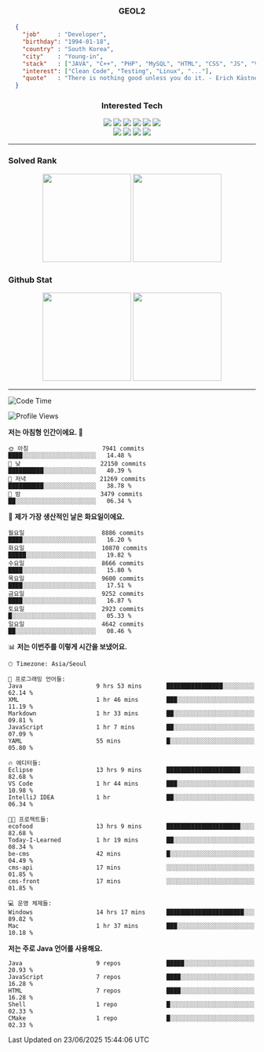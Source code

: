 <div align="center">

  ### GEOL2
</div>

```json
  {
    "job"     : "Developer",
    "birthday": "1994-01-18",
    "country" : "South Korea",
    "city"    : "Young-in",
    "stack"   : ["JAVA", "C++", "PHP", "MySQL", "HTML", "CSS", "JS", "Vue", "..."],
    "interest": ["Clean Code", "Testing", "Linux", "..."], 
    "quote"   : "There is nothing good unless you do it. - Erich Kästner"
  }
  ```
  
<div align="center">
  
  ### Interested Tech
  
  <img src="https://img.shields.io/badge/Laravel-F05340?style=flat-square&logo=Laravel&logoColor=white">
  <img src="https://img.shields.io/badge/SpringBoot-6DB33F?style=flat-square&logo=SpringBoot&logoColor=white">
  <img src="https://img.shields.io/badge/-NestJs-ea2845?style=flat-square&logo=nestjs&logoColor=white">
  <img src="https://img.shields.io/badge/Express-000000?style=flat-square&logo=Express&logoColor=white">
  <img src="https://img.shields.io/badge/Three.js-000000?style=flat-square&logo=Three.js&logoColor=white">
  <img src="https://img.shields.io/badge/OpenAI-%23412991?style=flat-square&logo=openai&logoColor=white">
  <br>
  <img src="https://img.shields.io/badge/Java-ED8B00?style=flat-square&logo=openjdk&logoColor=white">
  <img src="https://img.shields.io/badge/JavaScript-F7DF1E?style=flat-square&logo=JavaScript&logoColor=black">
  <img src="https://img.shields.io/badge/TypeScript-007acc?style=flat-square&logo=TypeScript&logoColor=black">
  <img src="https://img.shields.io/badge/MySQL-4479A1?style=flat-square&logo=mysql&logoColor=white"><br>

</div>

------------

  ### Solved Rank
  
  <div align="center">
    <img height="180em" src="https://mazassumnida.wtf/api/v2/generate_badge?boj=geol2">
    <img height="180em" src="https://leetcard.jacoblin.cool/Geol2?theme=light&font=Gugi&border=0&radius=20">
  </div>
  
  ### Github Stat 
  <div align="center">
    <img height="180em" src="https://github-readme-stats-git-masterrstaa-rickstaa.vercel.app/api?username=geol2&show_icons=true&theme=dark">
    <img height="180em" src="https://github-readme-stats-git-masterrstaa-rickstaa.vercel.app/api/top-langs/?username=geol2&show_icons=true&hide=css,scss,html&layout=compact&theme=dark&count_private=true&langs_count=8">
  </div>
  
------------
<!--START_SECTION:waka-->
![Code Time](http://img.shields.io/badge/Code%20Time-4%2C193%20hrs%2022%20mins-blue)

![Profile Views](http://img.shields.io/badge/Profile%20Views-0-blue)

**저는 아침형 인간이에요. 🐤** 

```text
🌞 아침                     7941 commits        ████░░░░░░░░░░░░░░░░░░░░░   14.48 % 
🌆 낮　                     22150 commits       ██████████░░░░░░░░░░░░░░░   40.39 % 
🌃 저녁                     21269 commits       ██████████░░░░░░░░░░░░░░░   38.78 % 
🌙 밤　                     3479 commits        ██░░░░░░░░░░░░░░░░░░░░░░░   06.34 % 
```
📅 **제가 가장 생산적인 날은 화요일이에요.** 

```text
월요일                      8886 commits        ████░░░░░░░░░░░░░░░░░░░░░   16.20 % 
화요일                      10870 commits       █████░░░░░░░░░░░░░░░░░░░░   19.82 % 
수요일                      8666 commits        ████░░░░░░░░░░░░░░░░░░░░░   15.80 % 
목요일                      9600 commits        ████░░░░░░░░░░░░░░░░░░░░░   17.51 % 
금요일                      9252 commits        ████░░░░░░░░░░░░░░░░░░░░░   16.87 % 
토요일                      2923 commits        █░░░░░░░░░░░░░░░░░░░░░░░░   05.33 % 
일요일                      4642 commits        ██░░░░░░░░░░░░░░░░░░░░░░░   08.46 % 
```


📊 **저는 이번주를 이렇게 시간을 보냈어요.** 

```text
🕑︎ Timezone: Asia/Seoul

💬 프로그래밍 언어들: 
Java                     9 hrs 53 mins       ████████████████░░░░░░░░░   62.14 % 
XML                      1 hr 46 mins        ███░░░░░░░░░░░░░░░░░░░░░░   11.19 % 
Markdown                 1 hr 33 mins        ██░░░░░░░░░░░░░░░░░░░░░░░   09.81 % 
JavaScript               1 hr 7 mins         ██░░░░░░░░░░░░░░░░░░░░░░░   07.09 % 
YAML                     55 mins             █░░░░░░░░░░░░░░░░░░░░░░░░   05.80 % 

🔥 에디터들: 
Eclipse                  13 hrs 9 mins       █████████████████████░░░░   82.68 % 
VS Code                  1 hr 44 mins        ███░░░░░░░░░░░░░░░░░░░░░░   10.98 % 
IntelliJ IDEA            1 hr                ██░░░░░░░░░░░░░░░░░░░░░░░   06.34 % 

🐱‍💻 프로젝트들: 
ecofood                  13 hrs 9 mins       █████████████████████░░░░   82.68 % 
Today-I-Learned          1 hr 19 mins        ██░░░░░░░░░░░░░░░░░░░░░░░   08.34 % 
be-cms                   42 mins             █░░░░░░░░░░░░░░░░░░░░░░░░   04.49 % 
cms-api                  17 mins             ░░░░░░░░░░░░░░░░░░░░░░░░░   01.85 % 
cms-front                17 mins             ░░░░░░░░░░░░░░░░░░░░░░░░░   01.85 % 

💻 운영 체제들: 
Windows                  14 hrs 17 mins      ██████████████████████░░░   89.82 % 
Mac                      1 hr 37 mins        ███░░░░░░░░░░░░░░░░░░░░░░   10.18 % 
```

**저는 주로 Java 언어를 사용해요.** 

```text
Java                     9 repos             █████░░░░░░░░░░░░░░░░░░░░   20.93 % 
JavaScript               7 repos             ████░░░░░░░░░░░░░░░░░░░░░   16.28 % 
HTML                     7 repos             ████░░░░░░░░░░░░░░░░░░░░░   16.28 % 
Shell                    1 repo              █░░░░░░░░░░░░░░░░░░░░░░░░   02.33 % 
CMake                    1 repo              █░░░░░░░░░░░░░░░░░░░░░░░░   02.33 % 
```




 Last Updated on 23/06/2025 15:44:06 UTC
<!--END_SECTION:waka-->

<div align="center">
  
  <!-- [![Hits](https://hits.seeyoufarm.com/api/count/incr/badge.svg?url=https%3A%2F%2Fgithub.com%2Fgeol2&count_bg=%2379C83D&title_bg=%23555555&icon=myspace.svg&icon_color=%23E7E7E7&title=hits&edge_flat=false)](https://hits.seeyoufarm.com) -->
  
</div>

<!--
**Geol2/Geol2** is a ✨ _special_ ✨ repository because its `README.md` (this file) appears on your GitHub profile.

Here are some ideas to get you started:
- 🔭 I’m currently working on ...
- 🌱 I’m currently learning ...
- 👯 I’m looking to collaborate on ...
- 🤔 I’m looking for help with ...
- 💬 Ask me about ...
- 📫 How to reach me: ...
- 😄 Pronouns: ...
- ⚡ Fun fact: ...
-->

